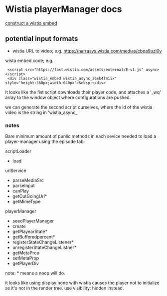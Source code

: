 # Wistia playerManager docs


[construct a wistia embed](https://wistia.com/doc/construct-an-embed-code)


## potential input formats

- wistia URL to video; e.g. https://narrasys.wistia.com/medias/cbqa9uzl0y

wista embed code; e.g.
 
 
     <script src="https://fast.wistia.com/assets/external/E-v1.js" async></script>
     <div class="wistia_embed wistia_async_26sk4lmiix" style="height:360px;width:640px">&nbsp;</div>


It looks like the fist script downloads their player code, and attaches a '_wq' array to
the window object where configurations are pushed.

we can generate the second script ourselves, where the id of the wistia video is the string
in 'wistia_async_<wistia id>'

### notes

Bare minimum amount of punlic methods in each sevice needed to load 
a player-manager using the episode tab:

scriptLoader
- load

urlService
- parseMediaSrc
- parseInput
- canPlay
- getOutGoingUrl*
- getMimeType 

playerManager
- seedPlayerManager
- create
- getPlayearState*
- getBufferedpercent*
- registerStateChangeListener*
- unregisterStateChangeListner*
- getMetaProp
- setMetaProp
- getPlayerDiv
 
note: * means a noop will do. 
 
 

it looks like using display:none with wistia causes the player not to initialize as
it's not in the render tree. use visibility: hidden instead. 

